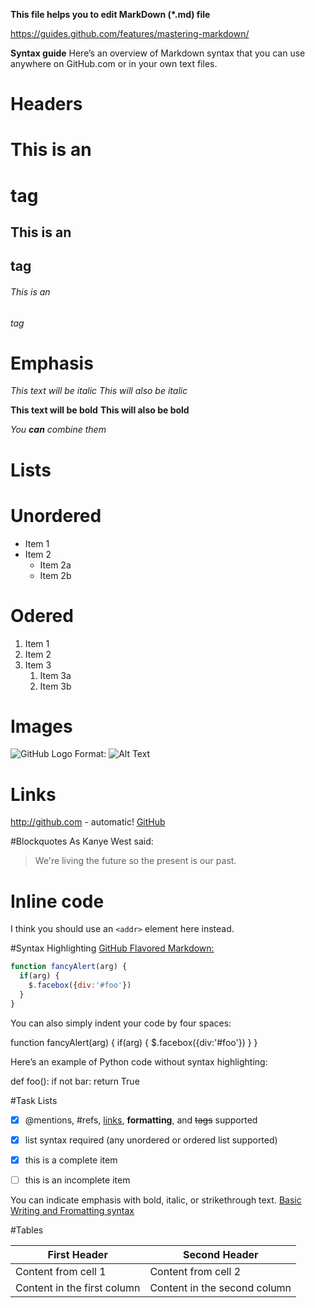 __This file helps you to edit MarkDown (*.md) file__

https://guides.github.com/features/mastering-markdown/

__Syntax guide__
Here’s an overview of Markdown syntax that you can use anywhere on GitHub.com or in your own text files.

# Headers

# This is an <h1> tag
## This is an <h2> tag
###### This is an <h6> tag

# Emphasis

  *This text will be italic*
_This will also be italic_

**This text will be bold**
__This will also be bold__

_You **can** combine them_

# Lists
# Unordered
* Item 1
* Item 2
  * Item 2a
  * Item 2b
  
# Odered
1. Item 1
1. Item 2
1. Item 3
   1. Item 3a
   1. Item 3b


# Images
![GitHub Logo](/images/logo.png)
Format: ![Alt Text](url)

# Links
http://github.com - automatic!
[GitHub](http://github.com)

#Blockquotes
As Kanye West said:

> We're living the future so
> the present is our past.

# Inline code
I think you should use an
`<addr>` element here instead.

#Syntax Highlighting
[GitHub Flavored Markdown:](https://help.github.com/en/github/writing-on-github/basic-writing-and-formatting-syntax)

```javascript
function fancyAlert(arg) {
  if(arg) {
    $.facebox({div:'#foo'})
  }
}
```

You can also simply indent your code by four spaces:



function fancyAlert(arg) {
      if(arg) {
        $.facebox({div:'#foo'})
      }
    }
    
Here’s an example of Python code without syntax highlighting:

def foo():
    if not bar:
        return True
        
        
#Task Lists

- [x] @mentions, #refs, [links](), **formatting**, and <del>tags</del> supported 
- [x] list syntax required (any unordered or ordered list supported) 
- [x] this is a complete item 
- [ ] this is an incomplete item


You can indicate emphasis with bold, italic, or strikethrough text.
[Basic Writing and Fromatting syntax](https://help.github.com/en/github/writing-on-github/basic-writing-and-formatting-syntax)

#Tables

First Header | Second Header
------------ | -------------
Content from cell 1 | Content from cell 2
Content in the first column | Content in the second column


